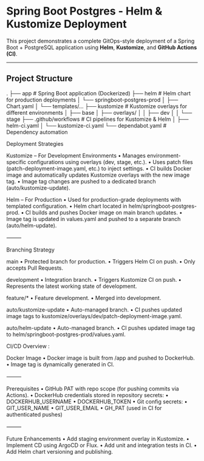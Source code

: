 # Spring Boot Postgres - Helm & Kustomize Deployment

This project demonstrates a complete GitOps-style deployment of a Spring Boot + PostgreSQL application using **Helm**, **Kustomize**, and **GitHub Actions (CI)**.

---

##  Project Structure


.
├── app                          # Spring Boot application (Dockerized)
├── helm                        # Helm chart for production deployments
│   └── springboot-postgres-prod
│       ├── Chart.yaml
│       └── templates/...
├── kustomize                   # Kustomize overlays for different environments
│   ├── base
│   ├── overlays/
│   │   ├── dev
│   │   └── stage
├── .github/workflows           # CI pipelines for Kustomize & Helm
│   ├── helm-ci.yaml
│   └── kustomize-ci.yaml
└── dependabot.yaml             # Dependency automation



 Deployment Strategies

 Kustomize – For Development Environments
	•	Manages environment-specific configurations using overlays (dev, stage, etc.).
	•	Uses patch files (patch-deployment-image.yaml, etc.) to inject settings.
	•	CI builds Docker image and automatically updates Kustomize overlays with the new image tag.
	•	Image tag changes are pushed to a dedicated branch (auto/kustomize-update).

 Helm – For Production
	•	Used for production-grade deployments with templated configuration.
	•	Helm chart located in helm/springboot-postgres-prod.
	•	CI builds and pushes Docker image on main branch updates.
	•	Image tag is updated in values.yaml and pushed to a separate branch (auto/helm-update).

⸻

 Branching Strategy

main
	•	Protected branch for production.
	•	Triggers Helm CI on push.
	•	Only accepts Pull Requests.

development
	•	Integration branch.
	•	Triggers Kustomize CI on push.
	•	Represents the latest working state of development.

feature/*
	•	Feature development.
	•	Merged into development.

auto/kustomize-update
	•	Auto-managed branch.
	•	CI pushes updated image tags to kustomize/overlays/dev/patch-deployment-image.yaml.

auto/helm-update
	•	Auto-managed branch.
	•	CI pushes updated image tag to helm/springboot-postgres-prod/values.yaml.

CI/CD Overview :


 Docker Image
	•	Docker image is built from /app and pushed to DockerHub.
	•	Image tag is dynamically generated in CI.

⸻

 Prerequisites
	•	GitHub PAT with repo scope (for pushing commits via Actions).
	•	DockerHub credentials stored in repository secrets:
	•	DOCKERHUB_USERNAME
	•	DOCKERHUB_TOKEN
	•	Git config secrets:
	•	GIT_USER_NAME
	•	GIT_USER_EMAIL
	•	GH_PAT (used in CI for authenticated pushes)

⸻

 Future Enhancements
	•	Add staging environment overlay in Kustomize.
	•	Implement CD using ArgoCD or Flux.
	•	Add unit and integration tests in CI.
	•	Add Helm chart versioning and publishing.